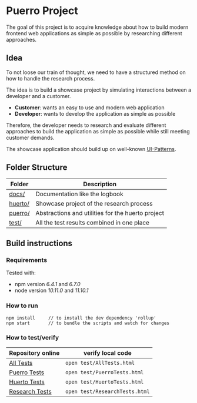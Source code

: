 # Puerro Project

The goal of this project is to acquire knowledge about how to build modern frontend web applications as simple as possible by researching different approaches.

## Idea

To not loose our train of thought, we need to have a structured method on how to handle the research process.

The idea is to build a showcase project by simulating interactions between a developer and a customer.

- **Customer**: wants an easy to use and modern web application
- **Developer**: wants to develop the application as simple as possible

Therefore, the developer needs to research and evaluate different approaches to build the application
as simple as possible while still meeting customer demands.

The showcase application should build up on well-known [UI-Patterns](http://ui-patterns.com/patterns).

## Folder Structure

| Folder             | Description                                       |
| ------------------ | ------------------------------------------------- |
| [docs/](docs/)     | Documentation like the logbook                    |
| [huerto/](huerto/) | Showcase project of the research process          |
| [puerro/](puerro/) | Abstractions and utilities for the huerto project |
| [test/](test/)     | All the test results combined in one place        |

## Build instructions

### Requirements

Tested with:

- npm version _6.4.1_ and _6.7.0_
- node version _10.11.0_ and _11.10.1_

### How to run

```
npm install     // to install the dev dependency 'rollup'
npm start       // to bundle the scripts and watch for changes
```

### How to test/verify

| Repository online                         | verify local code              |
| ----------------------------------------- | ------------------------------ |
| [All Tests](test/AllTests.html)           | `open test/AllTests.html`      |
| [Puerro Tests](test/PuerroTests.html)     | `open test/PuerroTests.html`   |
| [Huerto Tests](test/HuertoTests.html)     | `open test/HuertoTests.html`   |
| [Research Tests](test/ResearchTests.html) | `open test/ResearchTests.html` |
